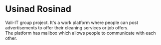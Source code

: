 # Usinad Rosinad
Vali-IT group project. It's a work platform where people can post advertisements to offer their cleaning services or job offers.   
The platform has mailbox which allows people to communicate with each other.
